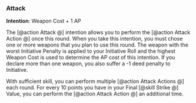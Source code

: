 ### Attack
**Intention**: Weapon Cost + 1 AP

The [@action Attack @] intention allows you to perform the [@action Attack Action @] once this round. When you take this intention, you must chose one or more weapons that you plan to use this round. The weapon with the worst Initiative Penalty is applied to your Initiative Roll and the highest Weapon Cost is used to determine the AP cost of this intention. If you declare more than one weapon, you also suffer a -1 deed penalty to Initiative.

With sufficient skill, you can perform multiple [@action Attack Actions @] each round. For every 10 points you have in your Final [@skill Strike @] Value, you can perform the [@action Attack Action @] an additional time. 
